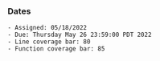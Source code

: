 ### Dates

    - Assigned: 05/18/2022
    - Due: Thursday May 26 23:59:00 PDT 2022
    - Line coverage bar: 80
    - Function coverage bar: 85
